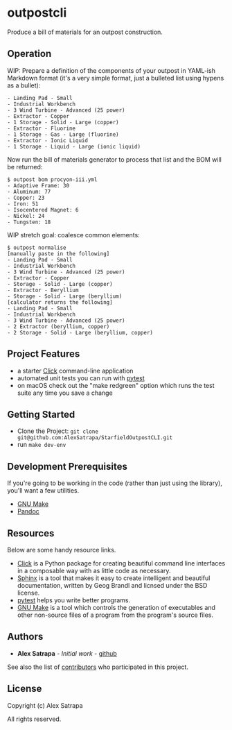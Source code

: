 # outpostcli

Produce a bill of materials for an outpost construction.

## Operation

WIP: Prepare a definition of the components of your outpost in YAML-ish Markdown format (it's a very simple format, just a bulleted list using hypens as a bullet):

```
- Landing Pad - Small
- Industrial Workbench
- 3 Wind Turbine - Advanced (25 power)
- Extractor - Copper
- 1 Storage - Solid - Large (copper)
- Extractor - Fluorine
- 1 Storage - Gas - Large (fluorine)
- Extractor - Ionic Liquid
- 1 Storage - Liquid - Large (ionic liquid)
```

Now run the bill of materials generator to process that list and the BOM will be returned:

```
$ outpost bom procyon-iii.yml
- Adaptive Frame: 30
- Aluminum: 77
- Copper: 23
- Iron: 51
- Isocentered Magnet: 6
- Nickel: 24
- Tungsten: 18
```

WIP stretch goal: coalesce common elements:

```
$ outpost normalise
[manually paste in the following]
- Landing Pad - Small
- Industrial Workbench
- 3 Wind Turbine - Advanced (25 power)
- Extractor - Copper
- Storage - Solid - Large (copper)
- Extractor - Beryllium
- Storage - Solid - Large (beryllium)
[calculator returns the following]
- Landing Pad - Small
- Industrial Workbench
- 3 Wind Turbine - Advanced (25 power)
- 2 Extractor (beryllium, copper)
- 2 Storage - Solid - Large (beryllium, copper)
```

## Project Features

* a starter [Click](http://click.pocoo.org/5/) command-line application
* automated unit tests you can run with [pytest](https://docs.pytest.org/en/latest/)
* on macOS check out the "make redgreen" option which runs the test suite any time you save a change

## Getting Started

* Clone the Project: `git clone git@github.com:AlexSatrapa/StarfieldOutpostCLI.git`
* run `make dev-env`

## Development Prerequisites

If you're going to be working in the code (rather than just using the library), you'll want a few utilities.

* [GNU Make](https://www.gnu.org/software/make/)
* [Pandoc](https://pandoc.org/)

## Resources

Below are some handy resource links.

* [Click](http://click.pocoo.org/5/) is a Python package for creating beautiful command line interfaces in a composable way with as little code as necessary.
* [Sphinx](http://www.sphinx-doc.org/en/master/) is a tool that makes it easy to create intelligent and beautiful documentation, written by Geog Brandl and licnsed under the BSD license.
* [pytest](https://docs.pytest.org/en/latest/) helps you write better programs.
* [GNU Make](https://www.gnu.org/software/make/) is a tool which controls the generation of executables and other non-source files of a program from the program's source files.


## Authors

* **Alex Satrapa** - *Initial work* - [github](https://github.com/AlexSatrapa)

See also the list of [contributors](https://github.com/AlexSatrapa/outpostcli/contributors) who participated in this project.

## License

Copyright (c) Alex Satrapa

All rights reserved.

